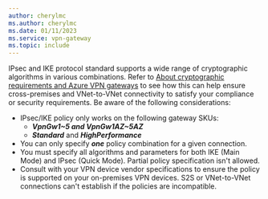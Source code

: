 ```yaml
---
author: cherylmc
ms.author: cherylmc
ms.date: 01/11/2023
ms.service: vpn-gateway
ms.topic: include
---
```


IPsec and IKE protocol standard supports a wide range of cryptographic algorithms in various combinations. Refer to [About cryptographic requirements and Azure VPN gateways](../articles/vpn-gateway/vpn-gateway-about-compliance-crypto.md) to see how this can help ensure cross-premises and VNet-to-VNet connectivity to satisfy your compliance or security requirements. Be aware of the following considerations:

* IPsec/IKE policy only works on the following gateway SKUs:
  * ***VpnGw1~5 and VpnGw1AZ~5AZ***
  * ***Standard*** and ***HighPerformance***
* You can only specify ***one*** policy combination for a given connection.
* You must specify all algorithms and parameters for both IKE (Main Mode) and IPsec (Quick Mode). Partial policy specification isn't allowed.
* Consult with your VPN device vendor specifications to ensure the policy is supported on your on-premises VPN devices. S2S or VNet-to-VNet connections can't establish if the policies are incompatible.